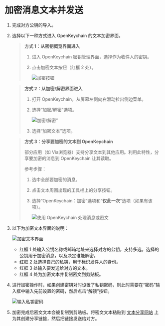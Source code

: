 # 加密消息文本并发送

1. 完成对方公钥的导入。

2. 选择以下一种方式进入 OpenKeychain 的文本加密界面。

    > **方式 1：从密钥概览界面进入**
    >
    > 1. 进入 OpenKeychain 密钥管理界面，选择作为收件人的密钥。
    > 2. 点击加密文本按钮（红框 2 处）。
    >
    >    ![加密按钮](encrypting-message/encrypting-button-from-key-overview.png)

    > **方式 2：从加密/解密界面进入**
    >
    > 1. 打开 OpenKeychain，从屏幕左侧向右滑动拉出侧边菜单。
    > 2. 选择“加密/解密”选项。
    >
    >    ![加密/解密”](shared/encrypting-and-decrypting.png)
    >
    > 3. 选择“加密文本”选项。

    > **方式 3：分享要加密的文本到 OpenKeychain**
    >
    > 部分应用（如 Via浏览器）支持分享文本到其他应用。利用此特性，分享要加密的消息到 OpenKeychain 让其读取。  
    > 
    > 参考步骤： 
    >
    > 1. 选中全部要加密的消息。
    > 2. 点击文本周围出现的工具栏上的分享按钮。
    > 3. 选择“OpenKeychain：加密”选项和“**仅此一次**”选项（如果有该项）。
    >
    >    ![使用 OpenKeychain 处理消息或密文](shared/using-openkeychain-to-handle-message.png)

3. 以下为加密文本界面的说明：

    ![加密文本界面](encrypting-message/encrypting-text.png)

    - 红框 1 处输入公钥名称或邮箱地址来选择对方的公钥，支持多选。选择的公钥用于加密消息，以及决定谁能解密。
    - 红框 2 处选择自己的私钥，用于标识发件人的身份。
    - 红框 3 处输入要发送给对方的文本。
    - 红框 4 处为加密文本并复制密文到剪贴板。

4. 进行加密操作时，如果创建密钥对时设置了私钥密码，则此时需要在“密码”输入框中输入先前设置的密码，然后点击“解锁”按钮。

    ![输入私钥密码](shared/entering-private-key-passphrase.png)

5. 加密完成后密文文本会被复制到剪贴板。将密文文本粘贴到 [文本分享网站](../pastebin.md) 上为其创建分享链接，然后把链接发送给对方。